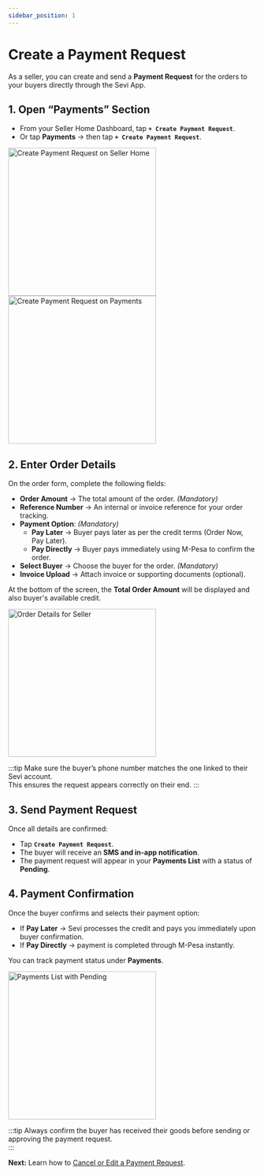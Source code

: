 ```yaml
---
sidebar_position: 1
---
```


# Create a Payment Request

As a seller, you can create and send a **Payment Request** for the orders to your buyers directly through the Sevi App.  



## 1. Open “Payments” Section
- From your Seller Home Dashboard, tap **`+ Create Payment Request`**.
- Or tap **Payments** → then tap **`+ Create Payment Request`**.

<img src="/seller/001.png" alt="Create Payment Request on Seller Home" width="300"/>
<img src="/seller/002.png" alt="Create Payment Request on Payments" width="300"/>


## 2. Enter Order Details
On the order form, complete the following fields:  

- **Order Amount** → The total amount of the order. *(Mandatory)*  
- **Reference Number** → An internal or invoice reference for your order tracking.  
- **Payment Option**: *(Mandatory)*  
  - **Pay Later** → Buyer pays later as per the credit terms (Order Now, Pay Later).  
  - **Pay Directly** → Buyer pays immediately using M-Pesa to confirm the order.  
- **Select Buyer** → Choose the buyer for the order. *(Mandatory)*   
- **Invoice Upload** → Attach invoice or supporting documents (optional).  

At the bottom of the screen, the **Total Order Amount** will be displayed and also buyer's available credit.  

<img src="/seller/003.png" alt="Order Details for Seller" width="300"/>  

:::tip
Make sure the buyer’s phone number matches the one linked to their Sevi account.  
This ensures the request appears correctly on their end.
:::


## 3. Send Payment Request
Once all details are confirmed:
- Tap **`Create Payment Request`**.  
- The buyer will receive an **SMS and in-app notification**.  
- The payment request will appear in your **Payments List** with a status of **Pending**.



## 4. Payment Confirmation
Once the buyer confirms and selects their payment option:
- If **Pay Later** → Sevi processes the credit and pays you immediately upon buyer confirmation.  
- If **Pay Directly** → payment is completed through M-Pesa instantly.  

You can track payment status under **Payments**.

<img src="/seller/005.png" alt="Payments List with Pending" width="300"/>

:::tip
Always confirm the buyer has received their goods before sending or approving the payment request.  
:::


**Next:** Learn how to [Cancel or Edit a Payment Request](/docs/seller/payments/cancel-payment).  
